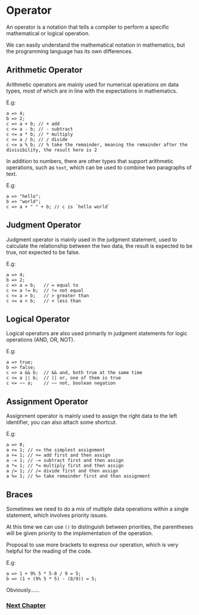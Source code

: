 # Operator
An operator is a notation that tells a compiler to perform a specific mathematical or logical operation.

We can easily understand the mathematical notation in mathematics, but the programming language has its own differences.

## Arithmetic Operator
Arithmetic operators are mainly used for numerical operations on data types, most of which are in line with the expectations in mathematics.

E.g:

    a => 4;
    b => 2;
    c => a + b; // + add
    c <= a - b; // - subtract
    c <= a * b; // * multiply
    c <= a / b; // / divide
    c <= a % b; // % take the remainder, meaning the remainder after the divisibility, the result here is 2

In addition to numbers, there are other types that support arithmetic operations, such as `text`, which can be used to combine two paragraphs of text.

E.g:

    a => "hello";
    b => "world";
    c => a + " " + b; // c is `hello world`

## Judgment Operator
Judgment operator is mainly used in the judgment statement, used to calculate the relationship between the two data, the result is expected to be true, not expected to be false.

E.g:

    a => 4;
    b => 2;
    c => a = b;   // = equal to
    c <= a != b;  // != not equal
    c <= a > b;   // > greater than
    c <= a < b;   // < less than

## Logical Operator
Logical operators are also used primarily in judgment statements for logic operations (AND, OR, NOT).

E.g:

    a => true;
    b => false;
    c => a && b;  // && and, both true at the same time
    c <= a || b;  // || or, one of them is true
    c <= ~~ a;    // ~~ not, boolean negation

## Assignment Operator
Assignment operator is mainly used to assign the right data to the left identifier, you can also attach some shortcut.

E.g:

    a => 0;
    a <= 1; // <= the simplest assignment
    a += 1; // += add first and then assign
    a -= 1; // -= subtract first and then assign
    a *= 1; // *= multiply first and then assign
    a /= 1; // /= divide first and then assign
    a %= 1; // %= take remainder first and than assignment

## Braces
Sometimes we need to do a mix of multiple data operations within a single statement, which involves priority issues.

At this time we can use `()` to distinguish between priorities, the parentheses will be given priority to the implementation of the operation.

Proposal to use more brackets to express our operation, which is very helpful for the reading of the code.

E.g:

    a => 1 + 9% 5 * 5-8 / 9 = 5;
    b => (1 + (9% 5 * 5) - (8/9)) = 5;

Obviously……

### [Next Chapter](collection-type.md)
